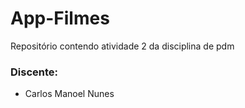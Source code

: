 # App-Filmes
Repositório contendo atividade 2 da disciplina de pdm

### Discente:
- Carlos Manoel Nunes
